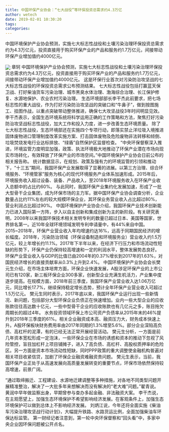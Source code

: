 ```yaml
---
title: 中国环保产业协会：“七大战役”等环保投资总需求约4.3万亿
author: wetech
date: 2019-02-01 10:30:20
tags: 
categories: 
---
```

中国环境保护产业协会预测，实施七大标志性战役和土壤污染治理环保投资总需求约为4.3万亿元，投资直接用于购买环保产业的产品和服务约1.7万亿元，间接带动环保产业增加值约4000亿元。
<!-- more -->
<img align="center" border="0" src="https://imgcdn.yicai.com/uppics/images/2019/02/80c409953fa14dabd1ed73565358b092.jpg" />
章轲
中国环境保护产业协会预测，实施七大标志性战役和土壤污染治理环保投资总需求约为4.3万亿元，投资直接用于购买环保产业的产品和服务约1.7万亿元，间接带动环保产业增加值约4000亿元。
这是环保行业首次对污染防治攻坚战的七大标志性战役的环保投资总需求公布预测结果。
七大标志性战役包括打赢蓝天保卫战、打好柴油货车污染治理、城市黑臭水体治理、渤海综合治理、长江保护修复、水源地保护、农业农村污染治理。
生态环境部部长李干杰此前要求，把七场标志性的重大战役，作为打好污染防治攻坚战的突破口和“牛鼻子”，做到按图施工、挂图作战，以重点突破带动整体推进，确保七大攻坚战役3年时间明显见效。
李干杰表示，全国生态环境系统将科学运用正确的工作策略和方法，聚焦打好污染防治攻坚战标志性战役，加大工作和投入力度，进一步改善生态环境质量。
除了七大标志性战役，生态环境部还在实施四个专项行动，即落实禁止洋垃圾入境推进固体废物进口管理制度改革实施方案、打击固体废物及危险废物非法转移和倾倒、垃圾焚烧发电行业达标排放、“绿盾”自然保护区监督检查。
“中央环保督察深入推进，环境监管力度明显加强，政策、执法环境极大地推动了环保产业潜在市场向现实市场转化，有效释放了环保产业的市场空间。”中国环境保护产业协会日前公布的相关报告称。
统计数据显示，在规划、政策及强有力的环境监管的引领和推动下，“十三五”期间，我国环保产业发展取得了显著的进展。以第三方治理、综合环境服务、“环境管家”服务为核心的现代环境服务产业体系加速形成。2015年后，环境服务收入超过设备、装备、产品收入，至2018年环境服务收入在环保产业收入总额中的占比约60%。
与此同时，我国环保产业集约化发展加速，形成了一批大型骨干企业集团，成为环保市场的主力军。据中国环保产业协会调查分析，企业数量占比约11%左右的较大规模环保企业，其环保业务营业收入占比超过80%，营业利润占比超过90%。
中国环境保护产业协会介绍，我国环保产业技术创新能力已进入国际第一方阵，步入以自主创新和集成创新为主的新阶段。有关研究表明，2008年以来我国环保技术相关发明专利的数量已超过日本、美国等国家，世界排名第一。近10年全球环境领域发明专利申请量中，有44%来自中国。
2015~2018年，环保产业营业收入年均增速约达16%，远高于同期国民经济的增长幅度。2018年，污染防治领域（环保设备制造和环境服务业）营业收入约1.5万亿元，较上年增长约11.1%。2017年下半年以来，在经济下行压力和市场流动性短缺的形势下，环保产业仍保持较高增速和一定的利润水平，整体发展势态良好。
环保产业营业收入与GDP的比值已由2004年的0.37%增长到2017年的1.63%，对国民经济增长的直接贡献率从0.3%上升到2.4%。
中国环境保护产业协会会长樊元生介绍，在市场主体培育方面，环保企业快速发展，A股涉足环保产业的上市公司已有120家，新三板环保企业300多家，创新型企业充满生机活力，产业集中度逐步提高。在规模方面，2018年前三季度，我国环保产业营业收入达1.06万亿元，同比增长17.7%，继续保持稳定增长态势，预计全年环保产业营业收入可超过1.5万亿元。
樊元生同时表示，2017年底以来，我国环保产业运行出现一些新情况、新问题，包括部分大型环保企业负债正在快速增加。业内一些大型企业的应收账款往往高达数十亿元，一些中型骨干企业的应收账款也有几亿元之多，账目拖欠周期长的超过4年。
水务投资领域环保上市公司资产负债率从2015年末的46%提升到2018年三季度的61%。相关企业融资成本高、融资压力大，财务成本快速上升。A股环保板块财务费用率由2017年同期的1.3%增至5.6%。部分企业深陷高负债、高杠杆的泥潭，有的已经无法正常开展经营活动。
樊元生分析，一方面是前几年资本宽松形成一定泡沫，一些环保企业在市场的诱惑和资本的推动下忽视了风险管控，盲目加杠杆上项目铺摊子，进入了高负债、高杠杆、高股权质押率的危险区。另一方面是资本市场流动性短缺，同时PPP政策的重大调整使金融机构普遍对相关项目收紧信贷，加剧了环保企业融资难融资贵问题。
樊元生表示，当前，我国环保产业正处于从高速发展向高质量发展转变的重要节点，环保市场依然保持较高增速，前景广阔。
 
 
“通过取缔搬迁、工程建设、水源地迁建调整等多种措施，对各地不同类型问题开展精准整治，解决了一大批多年来想解决而没有解决的“老大难”问题。”翟青说。
黄润中早年做监察出身，早期曾参与查办多起金融、非法融资大案。
李干杰说，在主观愿望上，加强生态环境保护不希望影响经济发展。在客观条件上，加强生态环境保护可以做到总体上不影响经济发展。
刘炳江说，今年还将全面实施《柴油车污染治理攻坚战行动计划》，大幅提升铁路、水路货运比例，全面加强柴油车环保达标监管。
第一财经记者注意到，第一轮中央环保督察和“回头看”中，多家中央企业因环保问题被公开点名。
